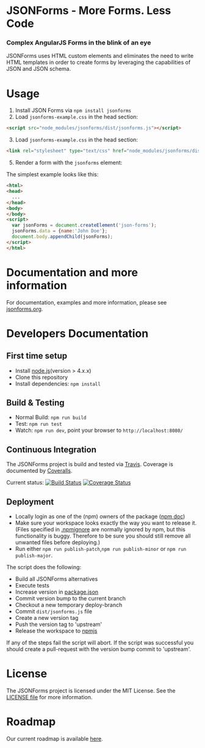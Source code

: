 # JSONForms - More Forms. Less Code
### Complex AngularJS Forms in the blink of an eye

JSONForms uses HTML custom elements and eliminates the need to write HTML templates in order to
create forms by leveraging the capabilities of JSON and JSON schema.

# Usage
1. Install JSON Forms via `npm install jsonforms`
2. Load `jsonforms-example.css` in the head section:

  ```html
  <script src="node_modules/jsonforms/dist/jsonforms.js"></script>
  ```
3. Load `jsonforms-example.css` in the head section:

  ```html
  <link rel="stylesheet" type="text/css" href="node_modules/jsonforms/dist/jsonforms-example.css">
  ```
5. Render a form with the `jsonforms` element:

  The simplest example looks like this:

  ```html
  <html>
  <head>
    ...
  </head>
  <body>
  </body>
  <script>
    var jsonForms = document.createElement('json-forms');
    jsonForms.data = {name:'John Doe'};
    document.body.appendChild(jsonForms);
  </script>
  </html>
  ```
# Documentation and more information
For documentation, examples and more information, please see [jsonforms.org](http://github.eclipsesource.com/jsonforms/).

# Developers Documentation

## First time setup
* Install [node.js](https://nodejs.org/)(version > 4.x.x)
* Clone this repository
* Install dependencies: `npm install`

## Build & Testing
* Normal Build: `npm run build`
* Test: `npm run test`
* Watch: `npm run dev`, point your browser to `http://localhost:8080/`

## Continuous Integration
The JSONForms project is build and tested via [Travis](https://travis-ci.org/). Coverage is documented by [Coveralls](https://coveralls.io).

Current status: [![Build Status](https://travis-ci.org/eclipsesource/jsonforms.svg?branch=jsonforms2)](https://travis-ci.org/eclipsesource/jsonforms) [![Coverage Status](https://coveralls.io/repos/eclipsesource/jsonforms/badge.svg?branch=jsonforms2&service=github)](https://coveralls.io/github/eclipsesource/jsonforms?branch=jsonforms2)

## Deployment
 * Locally login as one of the (npm) owners of the package ([npm doc](https://docs.npmjs.com/cli/adduser))
 * Make sure your workspace looks exactly the way you want to release it. (Files specified in [.npmignore](https://github.com/eclipsesource/jsonforms/blob/master/.npmignore) are normally ignored by npm, but this functionality is buggy. Therefore to be sure you should still remove all unwanted files before deploying.)
 * Run either ```npm run publish-patch```,```npm run publish-minor``` or ```npm run publish-major```.

The script does the following:
* Build all JSONForms alternatives
* Execute tests
* Increase version in [package.json](https://github.com/eclipsesource/jsonforms/blob/master/package.json)
* Commit version bump to the current branch
* Checkout a new temporary deploy-branch
* Commit ```dist/jsonforms.js``` file
* Create a new version tag
* Push the version tag to 'upstream'
* Release the workspace to [npmjs](https://www.npmjs.com/)

If any of the steps fail the script will abort. If the script was successful you should create a pull-request with the version bump commit to 'upstream'.

# License
The JSONForms project is licensed under the MIT License. See the [LICENSE file](https://github.com/eclipsesource/jsonforms/blob/master/LICENSE) for more information.

# Roadmap
Our current roadmap is available [here](https://github.com/eclipsesource/jsonforms/blob/master/ROADMAP.md).
